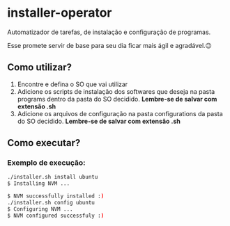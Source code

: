 # installer-operator
Automatizador de tarefas, de instalação e configuração de programas.

Esse promete servir de base para seu dia ficar mais ágil e agradável.😉

## Como utilizar?
1. Encontre e defina o SO que vai utilizar
2. Adicione os scripts de instalação dos softwares que deseja na pasta programs dentro da pasta do SO decidido. **Lembre-se de salvar com extensão .sh**
3. Adicione os arquivos de configuração na pasta configurations da pasta do SO decidido. **Lembre-se de salvar com extensão .sh**

## Como executar?

### Exemplo de execução:
```bash
./installer.sh install ubuntu
$ Installing NVM ...
```
```bash
$ NVM successfully installed :)
./installer.sh config ubuntu
$ Configuring NVM ...
$ NVM configured successfuly :)
```
